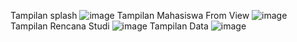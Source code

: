 Tampilan splash
![image](https://github.com/user-attachments/assets/df6c2e8b-b395-4648-aa48-0f7f87e37140)
Tampilan Mahasiswa From View
![image](https://github.com/user-attachments/assets/318a2115-c668-47db-9484-4f5d4351929a)
Tampilan Rencana Studi
![image](https://github.com/user-attachments/assets/154e9f58-da52-40a2-90df-323841566fa3)
Tampilan Data
![image](https://github.com/user-attachments/assets/e4150bdd-bb82-4db2-81c8-9cd9901a3643)



